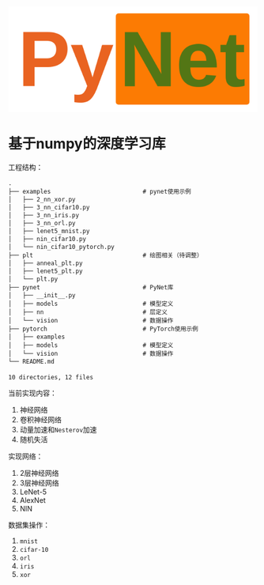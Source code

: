 
![](./logo.png)

# 基于numpy的深度学习库

工程结构：

```
.
├── examples                          # pynet使用示例
│   ├── 2_nn_xor.py
│   ├── 3_nn_cifar10.py
│   ├── 3_nn_iris.py
│   ├── 3_nn_orl.py
│   ├── lenet5_mnist.py
│   ├── nin_cifar10.py
│   └── nin_cifar10_pytorch.py
├── plt                               # 绘图相关（待调整）
│   ├── anneal_plt.py
│   ├── lenet5_plt.py
│   └── plt.py
├── pynet                             # PyNet库
│   ├── __init__.py
│   ├── models                        # 模型定义
│   ├── nn                            # 层定义
│   └── vision                        # 数据操作
├── pytorch                           # PyTorch使用示例
│   ├── examples                      
│   ├── models                        # 模型定义
│   └── vision                        # 数据操作
└── README.md

10 directories, 12 files
```

当前实现内容：

1. 神经网络
2. 卷积神经网络
3. 动量加速和`Nesterov`加速
4. 随机失活

实现网络：

1. 2层神经网络
2. 3层神经网络
3. LeNet-5
4. AlexNet
5. NIN

数据集操作：

1. `mnist`
2. `cifar-10`
3. `orl`
4. `iris`
5. `xor`
